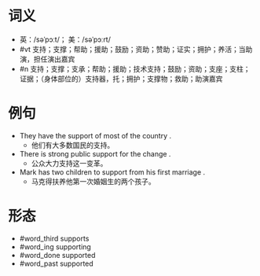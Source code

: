 # 词义
- 英：/səˈpɔːt/； 美：/səˈpɔːrt/
- #vt 支持；支撑；帮助；援助；鼓励；资助；赞助；证实；拥护；养活；当助演，担任演出嘉宾
- #n 支持；支撑；支承；帮助；援助；技术支持；鼓励；资助；支座；支柱；证据；（身体部位的）支持器，托；拥护；支撑物；救助；助演嘉宾
# 例句
- They have the support of most of the country .
	- 他们有大多数国民的支持。
- There is strong public support for the change .
	- 公众大力支持这一变革。
- Mark has two children to support from his first marriage .
	- 马克得扶养他第一次婚姻生的两个孩子。
# 形态
- #word_third supports
- #word_ing supporting
- #word_done supported
- #word_past supported

